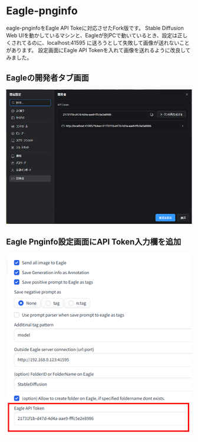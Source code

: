 # Eagle-pnginfo

eagle-pnginfoをEagle API Tokeに対応させたFork版です。
Stable Diffusion Web UIを動かしているマシンと、Eagleが別PCで動いているとき、設定は正しくされてるのに、localhost:41595 に送ろうとして失敗して画像が送れないことがあります。
設定画面にEagle API Tokenを入れて画像を送れるように改良してみました。

## Eagleの開発者タブ画面
![](misc/EagleAPIToken.png)

## Eagle Pnginfo設定画面にAPI Token入力欄を追加
![](misc/APISetting.png)


